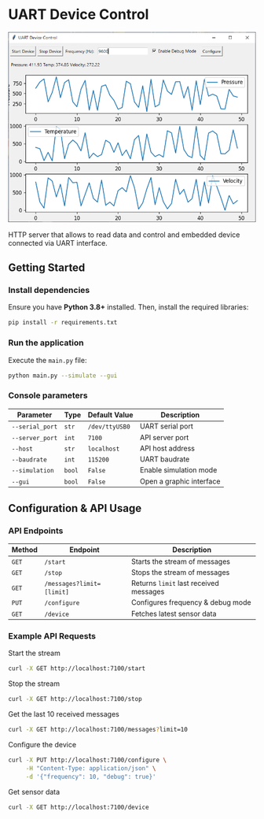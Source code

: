 # UART Device Control

![System Architecture](static/window.png)

HTTP server that allows to read data and control and embedded device connected via UART interface.

## Getting Started  

### Install dependencies  
Ensure you have **Python 3.8+** installed. Then, install the required libraries:  
```bash
pip install -r requirements.txt
```

### Run the application  
Execute the `main.py` file:  
```bash
python main.py --simulate --gui
```

### Console parameters
| Parameter         | Type     | Default Value  | Description |
|------------------|---------|---------------|-------------|
| `--serial_port`  | `str`   | `/dev/ttyUSB0` | UART serial port |
| `--server_port`  | `int`   | `7100`        | API server port |
| `--host`         | `str`   | `localhost`   | API host address |
| `--baudrate`    | `int`   | `115200`      | UART baudrate |
| `--simulation`   | `bool`  | `False`       | Enable simulation mode |
| `--gui`          | `bool`  | `False`       | Open a graphic interface |


## Configuration & API Usage  

### API Endpoints  

| Method | Endpoint         | Description |
|--------|-----------------|-------------|
| `GET`  | `/start`        | Starts the stream of messages |
| `GET`  | `/stop`         | Stops the stream of messages |
| `GET`  | `/messages?limit=[limit]` | Returns `limit` last received messages
| `PUT`  | `/configure`    | Configures frequency & debug mode |
| `GET`  | `/device`       | Fetches latest sensor data |

### Example API Requests  

Start the stream 
```bash
curl -X GET http://localhost:7100/start
```

Stop the stream 
```bash
curl -X GET http://localhost:7100/stop
```

Get the last 10 received messages
```bash
curl -X GET http://localhost:7100/messages?limit=10
```

Configure the device  
```bash
curl -X PUT http://localhost:7100/configure \
     -H "Content-Type: application/json" \
     -d '{"frequency": 10, "debug": true}'
```

Get sensor data  
```bash
curl -X GET http://localhost:7100/device
```
